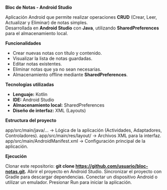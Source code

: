**Bloc de Notas - Android Studio**

Aplicación Android que permite realizar operaciones **CRUD** (Crear, Leer, Actualizar y Eliminar) de notas simples.  
Desarrollada en **Android Studio** con **Java**, utilizando **SharedPreferences** para el almacenamiento local.  


**Funcionalidades** 

- Crear nuevas notas con título y contenido.  
- Visualizar la lista de notas guardadas.  
- Editar notas existentes.  
- Eliminar notas que ya no sean necesarias.  
- Almacenamiento offline mediante **SharedPreferences**.  

**Tecnologías utilizadas**  

- **Lenguaje:** Kotlin
- **IDE:** Android Studio  
- **Almacenamiento local:** SharedPreferences  
- **Diseño de interfaz:** XML (Layouts)  


**Estructura del proyecto**

app/src/main/java/... → Lógica de la aplicación (Actividades, Adaptadores, Controladores).
app/src/main/res/layout/ → Archivos XML para la interfaz.
app/src/main/AndroidManifest.xml → Configuración principal de la aplicación.

**Ejecución**

Clonar este repositorio:   **git clone https://github.com/usuario/bloc-notas.git.**
Abrir el proyecto en Android Studio.
Sincronizar el proyecto con Gradle para descargar dependencias.
Conectar un dispositivo Android o utilizar un emulador.
Presionar Run para iniciar la aplicación.

